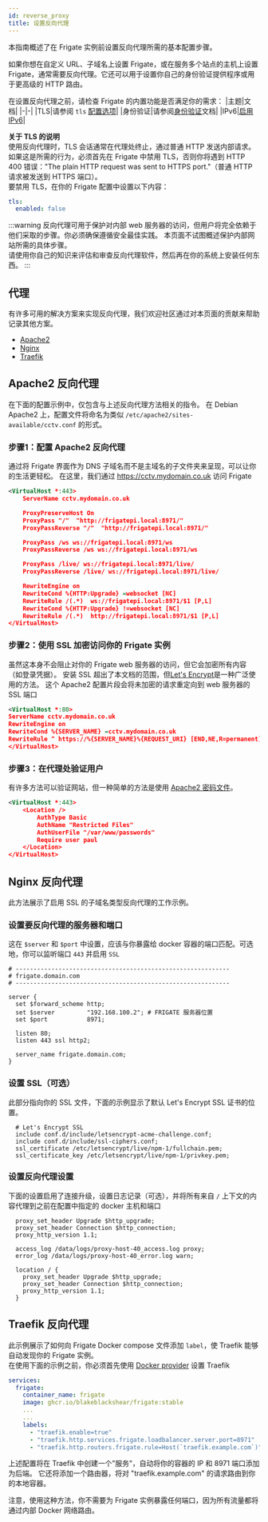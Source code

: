 ```yaml
---
id: reverse_proxy
title: 设置反向代理
---
```


本指南概述了在 Frigate 实例前设置反向代理所需的基本配置步骤。

如果你想在自定义 URL、子域名上设置 Frigate，或在服务多个站点的主机上设置 Frigate，通常需要反向代理。它还可以用于设置你自己的身份验证提供程序或用于更高级的 HTTP 路由。

在设置反向代理之前，请检查 Frigate 的内置功能是否满足你的需求：
|主题|文档|
|-|-|
|TLS|请参阅 `tls` [配置选项](../configuration/tls.md)|
|身份验证|请参阅[身份验证](../configuration/authentication.md)文档|
|IPv6|[启用 IPv6](../configuration/advanced.md#启用ipv6)|

**关于 TLS 的说明**  
使用反向代理时，TLS 会话通常在代理处终止，通过普通 HTTP 发送内部请求。如果这是所需的行为，必须首先在 Frigate 中禁用 TLS，否则你将遇到 HTTP 400 错误："The plain HTTP request was sent to HTTPS port."（普通 HTTP 请求被发送到 HTTPS 端口）。  
要禁用 TLS，在你的 Frigate 配置中设置以下内容：
```yml
tls:
  enabled: false
```

:::warning
反向代理可用于保护对内部 web 服务器的访问，但用户将完全依赖于他们采取的步骤。你必须确保遵循安全最佳实践。
本页面不试图概述保护内部网站所需的具体步骤。  
请使用你自己的知识来评估和审查反向代理软件，然后再在你的系统上安装任何东西。
:::

## 代理

有许多可用的解决方案来实现反向代理，我们欢迎社区通过对本页面的贡献来帮助记录其他方案。

* [Apache2](#apache2-reverse-proxy)
* [Nginx](#nginx-reverse-proxy)
* [Traefik](#traefik-reverse-proxy)

## Apache2 反向代理

在下面的配置示例中，仅包含与上述反向代理方法相关的指令。
在 Debian Apache2 上，配置文件将命名为类似 `/etc/apache2/sites-available/cctv.conf` 的形式。

### 步骤1：配置 Apache2 反向代理

通过将 Frigate 界面作为 DNS 子域名而不是主域名的子文件夹来呈现，可以让你的生活更轻松。
在这里，我们通过 https://cctv.mydomain.co.uk 访问 Frigate

```xml
<VirtualHost *:443>
    ServerName cctv.mydomain.co.uk

    ProxyPreserveHost On
    ProxyPass "/"  "http://frigatepi.local:8971/"
    ProxyPassReverse "/"  "http://frigatepi.local:8971/"

    ProxyPass /ws ws://frigatepi.local:8971/ws
    ProxyPassReverse /ws ws://frigatepi.local:8971/ws

    ProxyPass /live/ ws://frigatepi.local:8971/live/
    ProxyPassReverse /live/ ws://frigatepi.local:8971/live/

    RewriteEngine on
    RewriteCond %{HTTP:Upgrade} =websocket [NC]
    RewriteRule /(.*)  ws://frigatepi.local:8971/$1 [P,L]
    RewriteCond %{HTTP:Upgrade} !=websocket [NC]
    RewriteRule /(.*)  http://frigatepi.local:8971/$1 [P,L]
</VirtualHost>
```

### 步骤2：使用 SSL 加密访问你的 Frigate 实例

虽然这本身不会阻止对你的 Frigate web 服务器的访问，但它会加密所有内容（如登录凭据）。
安装 SSL 超出了本文档的范围，但[Let's Encrypt](https://letsencrypt.org/)是一种广泛使用的方法。
这个 Apache2 配置片段会将未加密的请求重定向到 web 服务器的 SSL 端口

```xml
<VirtualHost *:80>
ServerName cctv.mydomain.co.uk
RewriteEngine on
RewriteCond %{SERVER_NAME} =cctv.mydomain.co.uk
RewriteRule ^ https://%{SERVER_NAME}%{REQUEST_URI} [END,NE,R=permanent]
</VirtualHost>
```

### 步骤3：在代理处验证用户

有许多方法可以验证网站，但一种简单的方法是使用 [Apache2 密码文件](https://httpd.apache.org/docs/2.4/howto/auth.html)。

```xml
<VirtualHost *:443>
    <Location />
        AuthType Basic
        AuthName "Restricted Files"
        AuthUserFile "/var/www/passwords"
        Require user paul
    </Location>
</VirtualHost>
```

## Nginx 反向代理

此方法展示了启用 SSL 的子域名类型反向代理的工作示例。

### 设置要反向代理的服务器和端口

这在 `$server` 和 `$port` 中设置，应该与你暴露给 docker 容器的端口匹配。可选地，你可以监听端口 `443` 并启用 `SSL`

```
# ------------------------------------------------------------
# frigate.domain.com
# ------------------------------------------------------------

server {
  set $forward_scheme http;
  set $server         "192.168.100.2"; # FRIGATE 服务器位置
  set $port           8971;

  listen 80;
  listen 443 ssl http2;

  server_name frigate.domain.com;
}
```

### 设置 SSL（可选）

此部分指向你的 SSL 文件，下面的示例显示了默认 Let's Encrypt SSL 证书的位置。

```
  # Let's Encrypt SSL
  include conf.d/include/letsencrypt-acme-challenge.conf;
  include conf.d/include/ssl-ciphers.conf;
  ssl_certificate /etc/letsencrypt/live/npm-1/fullchain.pem;
  ssl_certificate_key /etc/letsencrypt/live/npm-1/privkey.pem;
```

### 设置反向代理设置

下面的设置启用了连接升级，设置日志记录（可选），并将所有来自 `/` 上下文的内容代理到之前在配置中指定的 docker 主机和端口

```
  proxy_set_header Upgrade $http_upgrade;
  proxy_set_header Connection $http_connection;
  proxy_http_version 1.1;

  access_log /data/logs/proxy-host-40_access.log proxy;
  error_log /data/logs/proxy-host-40_error.log warn;

  location / {
    proxy_set_header Upgrade $http_upgrade;
    proxy_set_header Connection $http_connection;
    proxy_http_version 1.1;
  }

```

## Traefik 反向代理

此示例展示了如何向 Frigate Docker compose 文件添加 `label`，使 Traefik 能够自动发现你的 Frigate 实例。  
在使用下面的示例之前，你必须首先使用 [Docker provider](https://doc.traefik.io/traefik/providers/docker/) 设置 Traefik

```yml
services:
  frigate:
    container_name: frigate
    image: ghcr.io/blakeblackshear/frigate:stable
    ...
    ...
    labels:
      - "traefik.enable=true"
      - "traefik.http.services.frigate.loadbalancer.server.port=8971"
      - "traefik.http.routers.frigate.rule=Host(`traefik.example.com`)"
```

上述配置将在 Traefik 中创建一个"服务"，自动将你的容器的 IP 和 8971 端口添加为后端。
它还将添加一个路由器，将对 "traefik.example.com" 的请求路由到你的本地容器。

注意，使用这种方法，你不需要为 Frigate 实例暴露任何端口，因为所有流量都将通过内部 Docker 网络路由。
